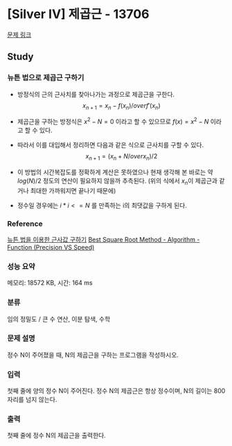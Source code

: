 # [Silver IV] 제곱근 - 13706 

[문제 링크](https://www.acmicpc.net/problem/13706) 

## Study
### 뉴튼 법으로 제곱근 구하기
- 방정식의 근의 근사치를 찾아나가는 과정으로 제곱근을 구한다.
$$x_{n+1} = x_n - f(x_n) /over f'(x_n)$$
- 제곱근을 구하는 방정식은 $x^2 - N = 0$ 이라고 할 수 있으므로 $f(x) = x^2 - N$ 이라고 할 수 있다.
- 따라서 이를 대입해서 정리하면 다음과 같은 식으로 근사치를 구할 수 있다.
$$x_{n+1} = (x_n + N /over x_n)/2$$

- 이 방법의 시간복잡도를 정확하게 계산은 못하였으나 현재 생각해 본 바로는 약 $log(N) / 2$ 정도의 연산이 필요하지 않을까 추측된다.
(위의 식에서 $x_n$이 제곱근과 같거나 최대한 가까워지면 끝나기 때문에)

- 정수일 경우에는 $i * i <= N$ 를 만족하는 i의 최댓값을 구하게 된다. 

### Reference
[뉴튼 법을 이용한 근사값 구하기](https://ntalbs.github.io/2014/newtons-method/)
[Best Square Root Method - Algorithm - Function (Precision VS Speed)](https://www.codeproject.com/Articles/69941/Best-Square-Root-Method-Algorithm-Function-Precisi)


### 성능 요약

메모리: 18572 KB, 시간: 164 ms

### 분류

임의 정밀도 / 큰 수 연산, 이분 탐색, 수학

### 문제 설명

<p>정수 N이 주어졌을 때, N의 제곱근을 구하는 프로그램을 작성하시오.</p>

### 입력 

 <p>첫째 줄에 양의 정수 N이 주어진다. 정수 N의 제곱근은 항상 정수이며, N의 길이는 800자리를 넘지 않는다.</p>

### 출력 

 <p>첫째 줄에 정수 N의 제곱근을 출력한다.</p>

